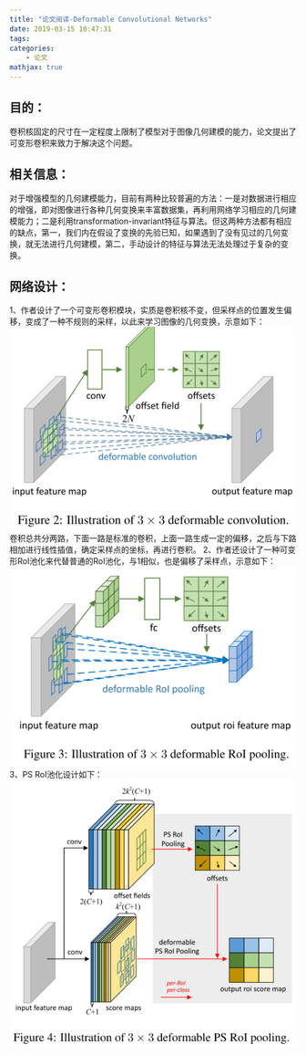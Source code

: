 ```yaml
---
title: "论文阅读-Deformable Convolutional Networks"
date: 2019-03-15 10:47:31
tags:
categories:
    - 论文
mathjax: true
---
```


## 目的：
卷积核固定的尺寸在一定程度上限制了模型对于图像几何建模的能力，论文提出了可变形卷积来致力于解决这个问题。
<!-- more -->
## 相关信息：
对于增强模型的几何建模能力，目前有两种比较普遍的方法：一是对数据进行相应的增强，即对图像进行各种几何变换来丰富数据集，再利用网络学习相应的几何建模能力；二是利用transformation-invariant特征与算法。但这两种方法都有相应的缺点，第一，我们内在假设了变换的先验已知，如果遇到了没有见过的几何变换，就无法进行几何建模，第二，手动设计的特征与算法无法处理过于复杂的变换。

## 网络设计：
1、作者设计了一个可变形卷积模块，实质是卷积核不变，但采样点的位置发生偏移，变成了一种不规则的采样，以此来学习图像的几何变换，示意如下：
![](/img/deform1.png)
卷积总共分两路，下面一路是标准的卷积，上面一路生成一定的偏移，之后与下路相加进行线性插值，确定采样点的坐标，再进行卷积。
2、作者还设计了一种可变形RoI池化来代替普通的RoI池化，与1相似，也是偏移了采样点，示意如下：
![](/img/deform2.png)
3、PS RoI池化设计如下：
![](/img/deform3.png)
